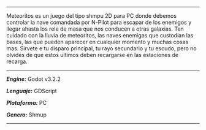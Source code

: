 ***
Meteoritos es un juego del tipo shmpu 2D para PC donde debemos controlar la nave comandada por N-Pilot para escapar de los enemigos y llegar ahasta los rele de masa que nos conducen a otras galaxias. Ten cuidado con la lluvia de meteoritos, las naves enemigas que custodian las bases, las que pueden aparecer en cualquier momento y muchas cosas mas. Sirvete e tu disparo principal, tu rayo secundario y tu escudo, pero no olvides de que estos ultimos deben recargarse en las estaciones de recarga. 
***
***Engine:*** Godot v3.2.2

***Lenguaje:*** GDScript

***Plataforma:*** PC

***Genero:*** Shmup
***
